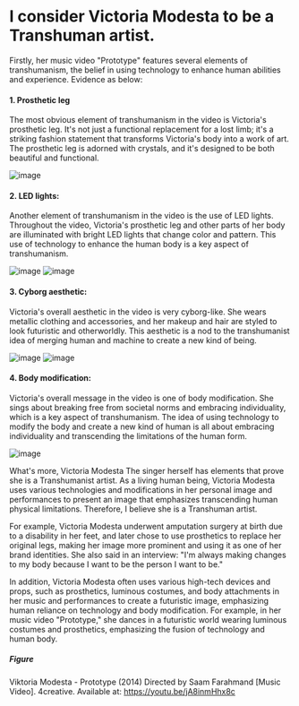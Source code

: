 # I consider Victoria Modesta to be a Transhuman artist.

Firstly, her music video "Prototype" features several elements of transhumanism, the belief in using technology to enhance human abilities and experience. Evidence as below:

#### 1. Prosthetic leg
The most obvious element of transhumanism in the video is Victoria's prosthetic leg. It's not just a functional replacement for a lost limb; it's a striking fashion statement that transforms Victoria's body into a work of art. The prosthetic leg is adorned with crystals, and it's designed to be both beautiful and functional.

![image](https://user-images.githubusercontent.com/119497753/225464864-339986c9-888a-4e51-b9be-5bf6f2dcf7c3.png)


#### 2. LED lights: 
Another element of transhumanism in the video is the use of LED lights. Throughout the video, Victoria's prosthetic leg and other parts of her body are illuminated with bright LED lights that change color and pattern. This use of technology to enhance the human body is a key aspect of transhumanism.

![image](https://user-images.githubusercontent.com/119497753/225464474-62dd0663-9905-4e30-b12d-0a888742979a.png)
![image](https://user-images.githubusercontent.com/119497753/225465138-537d4c8e-7bca-4961-8524-8b35e78eed47.png)

#### 3. Cyborg aesthetic: 
Victoria's overall aesthetic in the video is very cyborg-like. She wears metallic clothing and accessories, and her makeup and hair are styled to look futuristic and otherworldly. This aesthetic is a nod to the transhumanist idea of merging human and machine to create a new kind of being.

![image](https://user-images.githubusercontent.com/119497753/225465533-4a8e5768-003d-4055-a6ec-03d20f17234b.png)
![image](https://user-images.githubusercontent.com/119497753/225465796-7a3bfc26-ca00-4c90-abf0-28a90e53fdc4.png)

#### 4. Body modification: 
Victoria's overall message in the video is one of body modification. She sings about breaking free from societal norms and embracing individuality, which is a key aspect of transhumanism. The idea of using technology to modify the body and create a new kind of human is all about embracing individuality and transcending the limitations of the human form.

![image](https://user-images.githubusercontent.com/119497753/225465952-88a7ba9e-ea1d-4450-a0bb-303e65094f5b.png)

What's more, Victoria Modesta The singer herself has elements that prove she is a Transhumanist artist. As a living human being, Victoria Modesta uses various technologies and modifications in her personal image and performances to present an image that emphasizes transcending human physical limitations. Therefore, I believe she is a Transhuman artist.

For example, Victoria Modesta underwent amputation surgery at birth due to a disability in her feet, and later chose to use prosthetics to replace her original legs, making her image more prominent and using it as one of her brand identities. She also said in an interview: "I'm always making changes to my body because I want to be the person I want to be."

In addition, Victoria Modesta often uses various high-tech devices and props, such as prosthetics, luminous costumes, and body attachments in her music and performances to create a futuristic image, emphasizing human reliance on technology and body modification. For example, in her music video "Prototype," she dances in a futuristic world wearing luminous costumes and prosthetics, emphasizing the fusion of technology and human body.

##### Figure
Viktoria Modesta - Prototype (2014) Directed by Saam Farahmand [Music Video]. 4creative. Available at: https://youtu.be/jA8inmHhx8c
